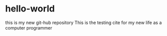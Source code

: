 # hello-world
this is my new git-hub repository
This is the testing cite for my new life as a computer programmer
